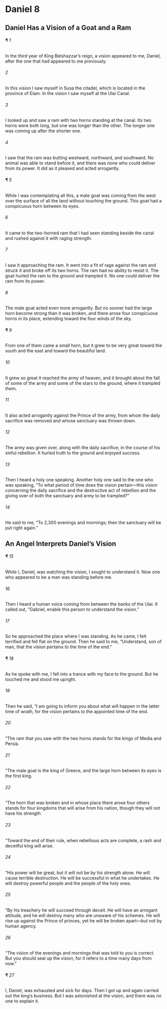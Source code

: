 # Daniel 8
## Daniel Has a Vision of a Goat and a Ram
###### ¶ 1
In the third year of King Belshazzar’s reign, a vision appeared to me, Daniel, after the one that had appeared to me previously.
###### 2
In this vision I saw myself in Susa the citadel, which is located in the province of Elam. In the vision I saw myself at the Ulai Canal.
###### 3
I looked up and saw a ram with two horns standing at the canal. Its two horns were both long, but one was longer than the other. The longer one was coming up after the shorter one.
###### 4
I saw that the ram was butting westward, northward, and southward. No animal was able to stand before it, and there was none who could deliver from its power. It did as it pleased and acted arrogantly.
###### ¶ 5
While I was contemplating all this, a male goat was coming from the west over the surface of all the land without touching the ground. This goat had a conspicuous horn between its eyes.
###### 6
It came to the two-horned ram that I had seen standing beside the canal and rushed against it with raging strength.
###### 7
I saw it approaching the ram. It went into a fit of rage against the ram and struck it and broke off its two horns. The ram had no ability to resist it. The goat hurled the ram to the ground and trampled it. No one could deliver the ram from its power.
###### 8
The male goat acted even more arrogantly. But no sooner had the large horn become strong than it was broken, and there arose four conspicuous horns in its place, extending toward the four winds of the sky.
###### ¶ 9
From one of them came a small horn, but it grew to be very great toward the south and the east and toward the beautiful land.
###### 10
It grew so great it reached the army of heaven, and it brought about the fall of some of the army and some of the stars to the ground, where it trampled them.
###### 11
It also acted arrogantly against the Prince of the army, from whom the daily sacrifice was removed and whose sanctuary was thrown down.
###### 12
The army was given over, along with the daily sacrifice, in the course of his sinful rebellion. It hurled truth to the ground and enjoyed success.
###### 13
Then I heard a holy one speaking. Another holy one said to the one who was speaking, “To what period of time does the vision pertain—this vision concerning the daily sacrifice and the destructive act of rebellion and the giving over of both the sanctuary and army to be trampled?”
###### 14
He said to me, “To 2,300 evenings and mornings; then the sanctuary will be put right again.”
## An Angel Interprets Daniel’s Vision
###### ¶ 15
While I, Daniel, was watching the vision, I sought to understand it. Now one who appeared to be a man was standing before me.
###### 16
Then I heard a human voice coming from between the banks of the Ulai. It called out, “Gabriel, enable this person to understand the vision.”
###### 17
So he approached the place where I was standing. As he came, I felt terrified and fell flat on the ground. Then he said to me, “Understand, son of man, that the vision pertains to the time of the end.”
###### ¶ 18
As he spoke with me, I fell into a trance with my face to the ground. But he touched me and stood me upright.
###### 19
Then he said, “I am going to inform you about what will happen in the latter time of wrath, for the vision pertains to the appointed time of the end.
###### 20
“The ram that you saw with the two horns stands for the kings of Media and Persia.
###### 21
“The male goat is the king of Greece, and the large horn between its eyes is the first king.
###### 22
“The horn that was broken and in whose place there arose four others stands for four kingdoms that will arise from his nation, though they will not have his strength.
###### 23
“Toward the end of their rule, when rebellious acts are complete, a rash and deceitful king will arise.
###### 24
“His power will be great, but it will not be by his strength alone. He will cause terrible destruction. He will be successful in what he undertakes. He will destroy powerful people and the people of the holy ones.
###### 25
“By his treachery he will succeed through deceit. He will have an arrogant attitude, and he will destroy many who are unaware of his schemes. He will rise up against the Prince of princes, yet he will be broken apart—but not by human agency.
###### 26
“The vision of the evenings and mornings that was told to you is correct. But you should seal up the vision, for it refers to a time many days from now.”
###### ¶ 27
I, Daniel, was exhausted and sick for days. Then I got up and again carried out the king’s business. But I was astonished at the vision, and there was no one to explain it.
